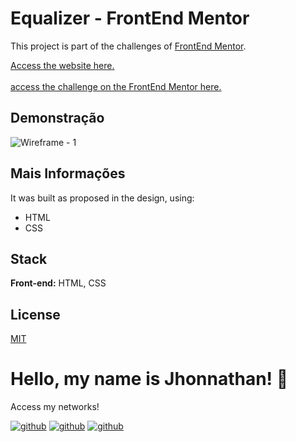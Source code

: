# Equalizer - FrontEnd Mentor

This project is part of the challenges of [FrontEnd Mentor](https://www.frontendmentor.io/).

[Access the website here.](https://equalizer-frontendmentor.vercel.app/)
<br>
<br>
[access the challenge on the FrontEnd Mentor here.](https://www.frontendmentor.io/challenges/equalizer-landing-page-7VJ4gp3DE)

## Demonstração

![Wireframe - 1](https://user-images.githubusercontent.com/82620787/235383587-fa395409-7e3b-4c94-aa24-e89956cc8506.png)

## Mais Informações

It was built as proposed in the design, using:

- HTML
- CSS

## Stack

**Front-end:** HTML, CSS

## License

[MIT](https://choosealicense.com/licenses/mit/)

# Hello, my name is Jhonnathan! 👋

<p>Access my networks!</p>

[![github](https://img.shields.io/badge/-github-%23333?style=for-the-badge&logo=github&logoColor=white)](https://github.com/jhonnathandc)
[![github](https://img.shields.io/badge/-LinkedIn-%230077B5?style=for-the-badge&logo=linkedin&logoColor=white)]("https://www.linkedin.com/in/jhonnathan-cora-6427661b0/)
[![github](https://img.shields.io/badge/-instagram-%23E4405F?style=for-the-badge&logo=instagram&logoColor=white)](https://www.instagram.com/jhonnathandc/)
